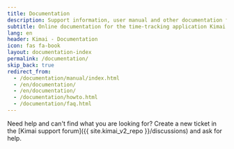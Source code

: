 ```yaml
---
title: Documentation
description: Support information, user manual and other documentation for Kimai time-tracking
subtitle: Online documentation for the time-tracking application Kimai
lang: en
header: Kimai - Documentation
icon: fas fa-book
layout: documentation-index
permalink: /documentation/
skip_back: true
redirect_from:
  - /documentation/manual/index.html
  - /en/documentation/
  - /en/documentation/
  - /documentation/howto.html
  - /documentation/faq.html
---
```


Need help and can't find what you are looking for? 
Create a new ticket in the [Kimai support forum]({{ site.kimai_v2_repo }}/discussions) and ask for help.
 
